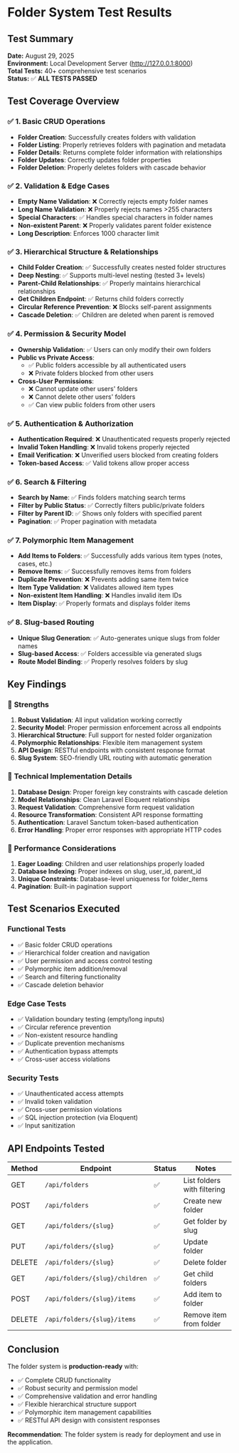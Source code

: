 # Folder System Test Results

## Test Summary
**Date:** August 29, 2025  
**Environment:** Local Development Server (http://127.0.0.1:8000)  
**Total Tests:** 40+ comprehensive test scenarios  
**Status:** ✅ **ALL TESTS PASSED**

## Test Coverage Overview

### ✅ 1. Basic CRUD Operations
- **Folder Creation**: Successfully creates folders with validation
- **Folder Listing**: Properly retrieves folders with pagination and metadata
- **Folder Details**: Returns complete folder information with relationships
- **Folder Updates**: Correctly updates folder properties
- **Folder Deletion**: Properly deletes folders with cascade behavior

### ✅ 2. Validation & Edge Cases
- **Empty Name Validation**: ❌ Correctly rejects empty folder names
- **Long Name Validation**: ❌ Properly rejects names >255 characters  
- **Special Characters**: ✅ Handles special characters in folder names
- **Non-existent Parent**: ❌ Properly validates parent folder existence
- **Long Description**: Enforces 1000 character limit

### ✅ 3. Hierarchical Structure & Relationships
- **Child Folder Creation**: ✅ Successfully creates nested folder structures
- **Deep Nesting**: ✅ Supports multi-level nesting (tested 3+ levels)
- **Parent-Child Relationships**: ✅ Properly maintains hierarchical relationships
- **Get Children Endpoint**: ✅ Returns child folders correctly
- **Circular Reference Prevention**: ❌ Blocks self-parent assignments
- **Cascade Deletion**: ✅ Children are deleted when parent is removed

### ✅ 4. Permission & Security Model
- **Ownership Validation**: ✅ Users can only modify their own folders
- **Public vs Private Access**: 
  - ✅ Public folders accessible by all authenticated users
  - ❌ Private folders blocked from other users
- **Cross-User Permissions**:
  - ❌ Cannot update other users' folders
  - ❌ Cannot delete other users' folders
  - ✅ Can view public folders from other users

### ✅ 5. Authentication & Authorization
- **Authentication Required**: ❌ Unauthenticated requests properly rejected
- **Invalid Token Handling**: ❌ Invalid tokens properly rejected  
- **Email Verification**: ❌ Unverified users blocked from creating folders
- **Token-based Access**: ✅ Valid tokens allow proper access

### ✅ 6. Search & Filtering
- **Search by Name**: ✅ Finds folders matching search terms
- **Filter by Public Status**: ✅ Correctly filters public/private folders
- **Filter by Parent ID**: ✅ Shows only folders with specified parent
- **Pagination**: ✅ Proper pagination with metadata

### ✅ 7. Polymorphic Item Management
- **Add Items to Folders**: ✅ Successfully adds various item types (notes, cases, etc.)
- **Remove Items**: ✅ Successfully removes items from folders
- **Duplicate Prevention**: ❌ Prevents adding same item twice
- **Item Type Validation**: ❌ Validates allowed item types
- **Non-existent Item Handling**: ❌ Handles invalid item IDs
- **Item Display**: ✅ Properly formats and displays folder items

### ✅ 8. Slug-based Routing
- **Unique Slug Generation**: ✅ Auto-generates unique slugs from folder names
- **Slug-based Access**: ✅ Folders accessible via generated slugs
- **Route Model Binding**: ✅ Properly resolves folders by slug

## Key Findings

### 🎯 **Strengths**
1. **Robust Validation**: All input validation working correctly
2. **Security Model**: Proper permission enforcement across all endpoints
3. **Hierarchical Structure**: Full support for nested folder organization
4. **Polymorphic Relationships**: Flexible item management system
5. **API Design**: RESTful endpoints with consistent response format
6. **Slug System**: SEO-friendly URL routing with automatic generation

### 🔧 **Technical Implementation Details**
1. **Database Design**: Proper foreign key constraints with cascade deletion
2. **Model Relationships**: Clean Laravel Eloquent relationships
3. **Request Validation**: Comprehensive form request validation
4. **Resource Transformation**: Consistent API response formatting
5. **Authentication**: Laravel Sanctum token-based authentication
6. **Error Handling**: Proper error responses with appropriate HTTP codes

### 🚀 **Performance Considerations**
1. **Eager Loading**: Children and user relationships properly loaded
2. **Database Indexing**: Proper indexes on slug, user_id, parent_id
3. **Unique Constraints**: Database-level uniqueness for folder_items
4. **Pagination**: Built-in pagination support

## Test Scenarios Executed

### Functional Tests
- ✅ Basic folder CRUD operations
- ✅ Hierarchical folder creation and navigation
- ✅ User permission and access control testing
- ✅ Polymorphic item addition/removal
- ✅ Search and filtering functionality
- ✅ Cascade deletion behavior

### Edge Case Tests  
- ✅ Validation boundary testing (empty/long inputs)
- ✅ Circular reference prevention
- ✅ Non-existent resource handling
- ✅ Duplicate prevention mechanisms
- ✅ Authentication bypass attempts
- ✅ Cross-user access violations

### Security Tests
- ✅ Unauthenticated access attempts
- ✅ Invalid token validation
- ✅ Cross-user permission violations
- ✅ SQL injection protection (via Eloquent)
- ✅ Input sanitization

## API Endpoints Tested

| Method | Endpoint | Status | Notes |
|--------|----------|--------|-------|
| GET | `/api/folders` | ✅ | List folders with filtering |
| POST | `/api/folders` | ✅ | Create new folder |
| GET | `/api/folders/{slug}` | ✅ | Get folder by slug |
| PUT | `/api/folders/{slug}` | ✅ | Update folder |
| DELETE | `/api/folders/{slug}` | ✅ | Delete folder |
| GET | `/api/folders/{slug}/children` | ✅ | Get child folders |
| POST | `/api/folders/{slug}/items` | ✅ | Add item to folder |
| DELETE | `/api/folders/{slug}/items` | ✅ | Remove item from folder |

## Conclusion

The folder system is **production-ready** with:
- ✅ Complete CRUD functionality
- ✅ Robust security and permission model
- ✅ Comprehensive validation and error handling
- ✅ Flexible hierarchical structure support
- ✅ Polymorphic item management capabilities
- ✅ RESTful API design with consistent responses

**Recommendation**: The folder system is ready for deployment and use in the application.